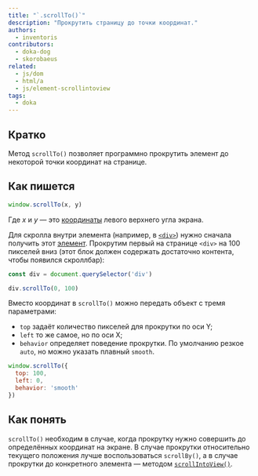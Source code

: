 ```yaml
---
title: "`.scrollTo()`"
description: "Прокрутить страницу до точки координат."
authors:
  - inventoris
contributors:
  - doka-dog
  - skorobaeus
related:
  - js/dom
  - html/a
  - js/element-scrollintoview
tags:
  - doka
---
```


## Кратко

Метод `scrollTo()` позволяет программно прокрутить элемент до некоторой точки координат на странице.

## Как пишется

```js
window.scrollTo(x, y)
```

Где _x_ и _y_ — это [координаты](/tools/coordinates/) левого верхнего угла экрана.

Для скролла внутри элемента (например, в [`<div>`](/html/div/)) нужно сначала получить этот [элемент](/js/element/). Прокрутим первый на странице `<div>` на 100 пикселей вниз (этот блок должен содержать достаточно контента, чтобы появился скроллбар):

```js
const div = document.querySelector('div')

div.scrollTo(0, 100)
```

Вместо координат в `scrollTo()` можно передать объект с тремя параметрами:

- `top` задаёт количество пикселей для прокрутки по оси Y;
- `left` то же самое, но по оси X;
- `behavior` определяет поведение прокрутки. По умолчанию резкое `auto`, но можно указать плавный `smooth`.

```js
window.scrollTo({
  top: 100,
  left: 0,
  behavior: 'smooth'
})
```

## Как понять

`scrollTo()` необходим в случае, когда прокрутку нужно совершить до определённых координат на экране. В случае прокрутки относительно текущего положения лучше воспользоваться `scrollBy()`, а в случае прокрутки до конкретного элемента — методом [`scrollIntoView()`](/js/element-scroll-scrollintoview/).
